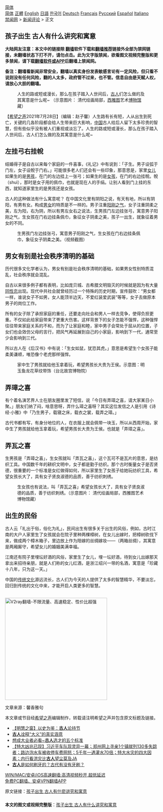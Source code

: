  <!-- 面包屑导航 --> <div class="breadcrumb"><!-- GTranslate: https://gtranslate.io/ -->  <div class="switcher notranslate">  <div class="selected">  <a href="#" onclick="return false;"> 简体</a>  </div>  <div class="option">  <a href="https://www.bannedbook.org" onclick="doGTranslate('zh-CN|zh-CN');jQuery('div.switcher div.selected a').html(jQuery(this).html());return false;" title="简体中文" class="nturl selected"> 简体</a>  <a href="https://www.bannedbook.org/zh-tw/" onclick="doGTranslate('zh-CN|zh-TW');jQuery('div.switcher div.selected a').html(jQuery(this).html());return false;" title="繁體中文" class="nturl"> 正體</a>  <a href="https://www.bannedbook.org/en/" onclick="doGTranslate('zh-CN|en');jQuery('div.switcher div.selected a').html(jQuery(this).html());return false;" title="English" class="nturl"> English</a>  <a href="https://www.bannedbook.org/ja/" onclick="doGTranslate('zh-CN|ja');jQuery('div.switcher div.selected a').html(jQuery(this).html());return false;" title="日本語" class="nturl"> 日語</a>  <a href="https://www.bannedbook.org/ko/" onclick="doGTranslate('zh-CN|ko');jQuery('div.switcher div.selected a').html(jQuery(this).html());return false;" title="한국어" class="nturl"> 한국어</a>  <a href="https://www.bannedbook.org/de/" onclick="doGTranslate('zh-CN|de');jQuery('div.switcher div.selected a').html(jQuery(this).html());return false;" title="Deutsch" class="nturl"> Deutsch</a>  <a href="https://www.bannedbook.org/fr/" onclick="doGTranslate('zh-CN|fr');jQuery('div.switcher div.selected a').html(jQuery(this).html());return false;" title="Français" class="nturl"> Français</a>  <a href="https://www.bannedbook.org/ru/" onclick="doGTranslate('zh-CN|ru');jQuery('div.switcher div.selected a').html(jQuery(this).html());return false;" title="Русский" class="nturl"> Русский</a>  <a href="https://www.bannedbook.org/es/" onclick="doGTranslate('zh-CN|es');jQuery('div.switcher div.selected a').html(jQuery(this).html());return false;" title="Español" class="nturl"> Español</a>  <a href="https://www.bannedbook.org/it/" onclick="doGTranslate('zh-CN|it');jQuery('div.switcher div.selected a').html(jQuery(this).html());return false;" title="Italiano" class="nturl"> Italiano</a>  </div>  </div>      <div class='breadcrumb-sub'><!-- Breadcrumb NavXT 6.3.0 --> <a href="https://www.bannedbook.org/" class="home">禁闻网</a> &gt; <a href="https://www.bannedbook.org/bnews/comments/" class="category">新闻评论</a> &gt; 正文</div></div><h2>孩子出生 古人有什么讲究和寓意</h2> <p class="notice"><b>大陆网友注意：本文中的链接除 <a href="https://github.com/bannedbook/fanqiang" >翻墙</a>软件下载和<a href="https://github.com/killgcd/justmysocks/blob/master/README.md">翻墙推荐</a>链接外全部为禁网链接，未翻墙状态下打不开，请勿点击。此为文字版禁闻，欲看图文视频完整版和更多禁闻，请下载<a href="https://github.com/bannedbook/fanqiang">翻墙软件或APP</a>后翻墙上禁闻网。</p><p>备注：翻墙看新闻非常安全，翻墙以真实身份发表敏感言论有一定风险，但只看不说则没有任何风险，翻的人太多，政府管不过来，也不管。信息自由是天赋人权，请放心大胆的翻墙。</b></p>  <div class="entry"> <figure><figcaption>人生的路或短或漫长，那么在孩子踏入人世间后，<a href="https://www.bannedbook.org/bnews/tag/%e5%8f%a4%e4%ba%ba/" class="st_tag internal_tag" rel="tag" title="标签 古人 下的日志">古人</a>们怎么做的及其寓意是什么呢~ （示意图片： 清代绘画局部，<a href="https://www.bannedbook.org/bnews/tag/%e8%a5%bf%e9%9b%85%e5%9b%be/" class="st_tag internal_tag" rel="tag" title="标签 西雅图 下的日志">西雅图</a>艺术<a href="https://www.bannedbook.org/bnews/tag/%e5%8d%9a%e7%89%a9%e9%a6%86/" class="st_tag internal_tag" rel="tag" title="标签 博物馆 下的日志">博物馆</a>藏）</figcaption></figure> <p>【<span class='wp_keywordlink_affiliate'><a href="https://www.soundofhope.org" title="希望之声" target="_blank">希望之声</a></span>2021年7月28日】（编辑：赵子馨）人生路有长有短，人从出生到死亡，关键的几各阶段都会给人生带来巨大影响，<span class='wp_keywordlink_affiliate'><a href="https://www.bannedbook.org/" title="中国" target="_blank">中国</a></span>古人给后人留下太多珍贵的智慧，但有些似乎没有被人们重视或淡忘了。人生的路或短或漫长，那么在孩子踏入人世间后，古人们怎么做的及其寓意是什么呢~</p> <h2><strong>左挂弓右挂帨</strong></h2> <p>结婚得子是自古以来每个家庭的一件喜事，《礼记》中有说到：「子生。男子设弧于门左，女子设帨于门右。」可能很多老人们还会有一些印象，那意思是，家里<a href="https://www.bannedbook.org/bnews/tag/%e5%a5%b3%e5%84%bf/" class="st_tag internal_tag" rel="tag" title="标签 女儿 下的日志">女儿</a>如果生的是<a href="https://www.bannedbook.org/bnews/tag/%e7%94%b7%e5%ad%a9/" class="st_tag internal_tag" rel="tag" title="标签 男孩 下的日志">男孩</a>，在门的左边挂上一张弓；如果生的是<a href="https://www.bannedbook.org/bnews/tag/%e5%a5%b3%e5%ad%a9/" class="st_tag internal_tag" rel="tag" title="标签 女孩 下的日志">女孩</a>，在门的右边挂帨。帨（shuì），那时是女子用的佩巾，也就是现在人的手绢。让别人看到门上挂的东西，就知道家里生的是男孩还是女孩。</p> <p>古人的这种做法有什么寓意呢？ 在中国文化里有阴阳之说，有天有地，所以有阴阳，有男有女。构成<a href="https://www.bannedbook.org/bnews/tag/%E7%94%B7%E5%A5%B3/" class="st_tag internal_tag" rel="tag" title="标签 男女 下的日志">男女</a>的特质是不一样的。男子注重<a href="https://www.bannedbook.org/bnews/tag/%E9%98%B3%E5%88%9A%E4%B9%8B%E6%B0%94/" class="st_tag internal_tag" rel="tag" title="标签 阳刚之气 下的日志">阳刚之气</a>，女子注重阴柔之美，左为阳，右为阴，所以有男左女右之说法，生男孩门左边挂张弓，寓意男子阳刚之气，生女孩在门右边挂条佩巾，象征女子阴柔之美，孩子一出生，就象征着男女的不同。</p> <figure><figcaption>生男孩门左边挂张弓，寓意男子阳刚之气，生女孩在门右边挂条佩巾，象征女子阴柔之美。（视频截图）</figcaption></figure> <h2><strong>男女有别是社会秩序清明的基础</strong></h2> <p>历代很多文化学者认为，男女有别是社会秩序清明的基础，如果男女性别特质混乱，社会秩序就会混乱。</p>  <p>自古以来很多例子都有表明，比如庞贝城、古希腊文明毁灭的时候就是因为有大量<span class='wp_keywordlink'><a href="https://www.bannedbook.org/forum57/topic6302.html" title="我所知道的地球历史与奥秘篇（十）：同性恋与吸毒" target="_blank">同性恋</a></span>出现。现代中共社会就曾经历过一个特殊的历史时期，宣传鼓吹：“男女都一样，谁说女子不如男，女人能顶半边天，不爱红装爱武装”等等，女子去做原本男子的岗位工作。</p> <p>所有的女子除了承担家庭的重任，还要走向社会和男人一样去竞争，使得负担更重。不仅如此给家庭带来了更重大伤害。这样背景下的女子怎能不强悍，这种强悍往往带来家庭关系的不和，而为了让家庭和睦，家中男子会常处于屈从的位置，子女们也会效仿父母的言行，把风气再延展到自己的小家庭，影响到下一代，通常至少会影响到三代。</p> <p>所以古人在《后汉书》中有说：「生女如鼠，犹恐其虎。」意思是希望生个女孩子能柔美谦顺，唯恐像个老虎那样强悍。</p> <figure><figcaption>家中生了男孩就给他玉拿着玩，希望男孩长大贵为王侯。示意图：明 玉鱼龙花草纹带饰（台北故宫博物院）</figcaption></figure> <h2><strong>弄璋之喜</strong></h2> <p>有个着名演艺界人士在朋友圈里发了短信，说「今日有弄璋之喜，请大家某日小聚。」朋友们纳了闷，啥意思呀，弄什么璋之喜呀？其实这位发信之人是引用《诗经·小雅》中「乃生男子，载寝之床，载衣之裳，载弄之璋。」 </p>  <p>古代书都有写，有身分地位的人，在衣服上就会佩带一块玉，所以从西周开始，家中生了男孩就给他玉拿着玩，希望男孩长大贵为王侯。也就是「弄璋之喜」。</p> <h2><strong>弄瓦之喜</strong></h2> <p>生男孩是「弄璋之喜」，生女孩就叫「弄瓦之喜」，这个瓦可不是瓦片的意思，是纺织工具。中国数千年的耕织文明中，女子都是勤于纺织。那个古时衡量女子是否贤德，很重要的一个标准是女红做得如何，所以家里生了女孩子给她玩纺织工具，希望女孩长大了，具有女子贤良淑德的品质，善于纺织刺绣。</p> <figure><figcaption>生女孩也有说法，叫「弄瓦之喜」希望女孩长大了，具有女子贤良淑德的品质，善于纺织刺绣。（示意图片： 清代绘画局部，西雅图艺术博物馆藏）</figcaption></figure> <h2><strong>出生的民俗</strong></h2> <p>古人云「礼出于俗，俗化为礼」，民间出生有很多关于出生的风俗，例如，古时江南的大户人家里生了女孩就会在院子里种两棵樟树，在女儿出嫁时，把樟树砍伐下来，做成两个樟木箱子，里边放上作为陪嫁的丝绸嫁妆——（两箱丝绸），其寓意是两厢厮守，希望女儿的婚姻美满幸福。</p> <p>江南还有院子里埋坛好酒的风俗，家里生了女儿，埋一坛好酒，待到女儿出嫁那天拿出来招待亲朋，就是人们称的女儿红酒，是浙江绍兴一带的名酒，寓意是「珍藏十八年，只为这一天。」</p>  <p>中国的<span class='wp_keywordlink_affiliate'><a href="https://www.bannedbook.org/bnews/tculture/" title="传统文化" target="_blank">传统文化</a></span>源远流长，古人们为今天的人提供了太多的智慧精华，不要淡忘，回归到传统的文化中来，才能开启人类更多的智慧。</p> <p><br/><a href="https://github.com/bannedbook/fanqiang/wiki/V2ray%E6%9C%BA%E5%9C%BA"><img src="https://raw.githubusercontent.com/bannedbook/fanqiang/master/v2ss/images/v2free.jpg" width="336" alt="V2ray翻墙-不限流量、高速稳定、性价比超强"></a><br/></p> <p>文章来源：馨香雅句</p> <p>本文章或节目经<a href="https://www.bannedbook.org/bnews/tag/%e5%b8%8c%e6%9c%9b%e4%b9%8b%e5%a3%b0/" class="st_tag internal_tag" rel="tag" title="标签 希望之声 下的日志">希望之声</a>编辑制作，转载请注明希望之声并包含原文标题及链接。 </p>  <ul class='op-related-articles' title='相关阅读'> <li><a href='https://www.bannedbook.org/bnews/comments/20210729/1595995.html' target='_blank'>【明慧之窗】以史为鉴：<b>古人</b>论持节</a></li> <li><a href='https://www.bannedbook.org/bnews/tculture/20210725/1593879.html' target='_blank'><b>古人</b>诠释“大义”的真实涵意</a></li> <li><a href='https://www.bannedbook.org/bnews/comments/20210725/1593839.html' target='_blank'>想成大业者必看~<b>古人</b>选才的五个标准</a></li> <li><a href='https://www.bannedbook.org/bnews/bannedvideo/20210725/1593797.html' target='_blank'>【特大凶兆已现】习近平车队现灵异一幕；郑州网上寻亲1个镇就列130多失踪者；路边泡水车被收停车费网怒；5千年一遇灌水70倍；特大水灾的四大因素；内行看洪灾比<b>古人</b>望尘莫及JA</a></li> <li><a href='https://www.bannedbook.org/bnews/lifebaike/20210723/1592444.html' target='_blank'><b>古人</b>是如何刷牙的？古代有没有牙刷？</a></li> </ul> <p class="texttj"> <a href="https://github.com/bannedbook/fanqiang/wiki/V2ray%E6%9C%BA%E5%9C%BA" target="_blank">WIN/MAC/安卓/iOS高速翻墙:高清视频秒开,超低延迟</a><br/> <a href="https://github.com/bannedbook/fanqiang/wiki/%E7%A6%81%E9%97%BB%E7%BD%91%E5%AE%89%E5%8D%93%E7%BF%BB%E5%A2%99%E6%96%B0%E9%97%BBAPP" target="_blank">免费PC翻墙、安卓VPN翻墙APP</a></p><p>原文链接：<a class="src_link"  href="https://www.soundofhope.org/post/529433" target="_blank">孩子出生 古人有什麽讲究和寓意</a></p><a name='sharetosocial'></a>  <div style="margin-bottom:5px;padding-bottom:5px;clear:both"> <div id="archive-pix-1" class="banner-ads"> <!-- AuctionX Display platform tag START --> <div id="26318x728x90x621x_ADSLOT2" clicktrack="%%CLICK_URL_ESC%%"></div> <!-- AuctionX Display platform tag END --> </div> <div id="archive-pix-2" class="banner-ads"> <!-- AuctionX Display platform tag START --> <div id="26315x300x250x621x_ADSLOT2" clicktrack="%%CLICK_URL_ESC%%"></div> <!-- AuctionX Display platform tag END --> </div> </div>  <div id="archive-pix-1" class="banner-ads"> <!-- AuctionX Display platform tag START --> <div id="26318x728x90x621x_ADSLOT3" clicktrack="%%CLICK_URL_ESC%%"></div> <!-- AuctionX Display platform tag END --> </div> <div><b>本文的图文或视频完整版</b>：<a href='https://www.bannedbook.org/bnews/comments/20210729/1596061.html'>孩子出生 古人有什么讲究和寓意</a></div>  </div><!--END ENTRY--> 